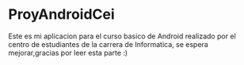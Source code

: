 # ProyAndroidCei

Este es mi aplicacion para el curso basico de Android realizado por el centro de estudiantes de la carrera de Informatica, se espera mejorar,gracias por leer esta parte :)
